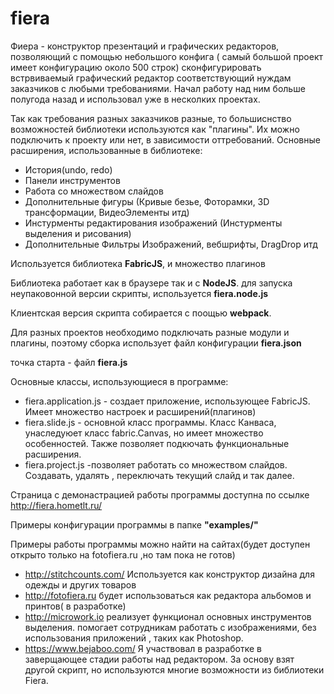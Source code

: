 # fiera

Фиера - конструктор презентаций и графических редакторов, позволяющий с помощью небольшого конфига ( самый большой проект имеет конфигурацию около 500 строк) сконфигурировать встрвиваемый графический редактор соответствующий нуждам заказчиков с любыми требованиями.  Начал работу над ним больше полугода назад и использовал уже в несколких проектах.

Так как требования разных заказчиков разные, то большиснство возможностей библиотеки используются как "плагины". Их можно подключить к проекту или нет, в зависимости оттребований.
Основные расширения, использованные в библиотеке:

  - История(undo, redo)
  - Панели инструментов
  - Работа со множеством слайдов
  - Дополнительные фигуры (Кривые безье, Фоторамки, 3D трансформации, ВидеоЭлементы итд)
  - Инстурменты редактирования изображений (Инстурменты выделения и рисования)
  - Дополнительные Фильтры Изображений, вебшрифты, DragDrop итд

Используется библиотека **FabricJS**, и множество плагинов

Библиотека работает как в браузере так и с **NodeJS**. для запуска неупаковонной версии скрипты, используется **fiera.node.js**

Клиентская версия скрипта собирается с поощью **webpack**.

Для разных проектов необходимо подключать разные модули и плагины, поэтому сборка использует файл конфигурации **fiera.json**

точка старта - файл **fiera.js**

Основные классы, использующиеся в программе:

   - fiera.application.js - создает приложение, использующее FabricJS. Имеет множество настроек и расширений(плагинов)
   - fiera.slide.js - основной класс программы. Класс Канваса, унаследуюет класс fabric.Canvas, но имеет множество особенностей. Также позволяет подкючать функциональные расширения.
   - fiera.project.js -позволяет работать со множеством слайдов. Создавать, удалять , переключать текущий слайд и так далее.

Страница с демонастрацией работы программы доступна по ссылке http://fiera.hometlt.ru/

Примеры конфигурации программы в папке **"examples/"**

Примеры работы программы можно найти на сайтах(будет доступен открыто только на fotofiera.ru ,но там пока не готов)

  - http://stitchcounts.com/ Используется как конструктор дизайна для одежды и других товаров
  - http://fotofiera.ru   будет использоваться как редактора альбомов и принтов( в разработке)
  - http://microwork.io реализует функционал основных инструментов выделения. помогает сотрудникам работать с изображениями, без использования приложений , таких как Photoshop.
  - https://www.bejaboo.com/ Я участвовал в разработке в заверщающее стадии работы над редактором. За основу взят другой скрипт, но используются многие возможности из библиотеки Fiera.


